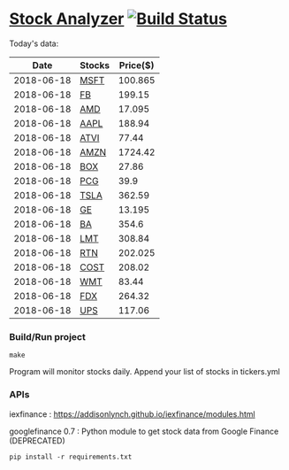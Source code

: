 # [Stock Analyzer](https://ogoyal.github.io/StockAnalyzer/) [![Build Status](https://travis-ci.org/ogoyal/StockAnalyzer.svg?branch=master)](https://travis-ci.org/ogoyal/StockAnalyzer)

Today's data:

| Date| Stocks| Price($) | 
| --- | --- | ---  | 
| 2018-06-18| [MSFT](https://plot.ly/~ogoyal/2)| 100.865 | 
| 2018-06-18| [FB](https://plot.ly/~ogoyal/4)| 199.15 | 
| 2018-06-18| [AMD](https://plot.ly/~ogoyal/6)| 17.095 | 
| 2018-06-18| [AAPL](https://plot.ly/~ogoyal/8)| 188.94 | 
| 2018-06-18| [ATVI](https://plot.ly/~ogoyal/10)| 77.44 | 
| 2018-06-18| [AMZN](https://plot.ly/~ogoyal/12)| 1724.42 | 
| 2018-06-18| [BOX](https://plot.ly/~ogoyal/14)| 27.86 | 
| 2018-06-18| [PCG](https://plot.ly/~ogoyal/16)| 39.9 | 
| 2018-06-18| [TSLA](https://plot.ly/~ogoyal/18)| 362.59 | 
| 2018-06-18| [GE](https://plot.ly/~ogoyal/20)| 13.195 | 
| 2018-06-18| [BA](https://plot.ly/~ogoyal/22)| 354.6 | 
| 2018-06-18| [LMT](https://plot.ly/~ogoyal/24)| 308.84 | 
| 2018-06-18| [RTN](https://plot.ly/~ogoyal/26)| 202.025 | 
| 2018-06-18| [COST](https://plot.ly/~ogoyal/28)| 208.02 | 
| 2018-06-18| [WMT](https://plot.ly/~ogoyal/30)| 83.44 | 
| 2018-06-18| [FDX](https://plot.ly/~ogoyal/32)| 264.32 | 
| 2018-06-18| [UPS](https://plot.ly/~ogoyal/34)| 117.06 | 

### Build/Run project

```
make
```

Program will monitor stocks daily. Append your list of stocks in tickers.yml

### APIs
iexfinance : https://addisonlynch.github.io/iexfinance/modules.html

googlefinance 0.7 : Python module to get stock data from Google Finance (DEPRECATED)

```
pip install -r requirements.txt
```
